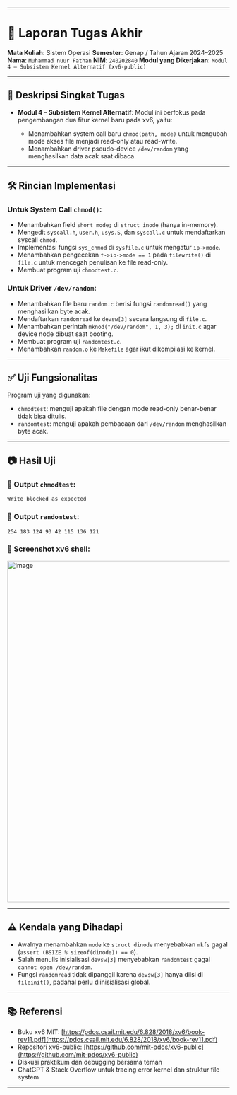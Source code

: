 
---

# 📝 Laporan Tugas Akhir

**Mata Kuliah**: Sistem Operasi
**Semester**: Genap / Tahun Ajaran 2024–2025
**Nama**: `Muhammad nuur Fathan`
**NIM**: `240202840`
**Modul yang Dikerjakan**:
`Modul 4 – Subsistem Kernel Alternatif (xv6-public)`

---

## 📌 Deskripsi Singkat Tugas

* **Modul 4 – Subsistem Kernel Alternatif**:
  Modul ini berfokus pada pengembangan dua fitur kernel baru pada xv6, yaitu:

  * Menambahkan system call baru `chmod(path, mode)` untuk mengubah mode akses file menjadi read-only atau read-write.
  * Menambahkan driver pseudo-device `/dev/random` yang menghasilkan data acak saat dibaca.

---

## 🛠️ Rincian Implementasi

### Untuk System Call `chmod()`:

* Menambahkan field `short mode;` di `struct inode` (hanya in-memory).
* Mengedit `syscall.h`, `user.h`, `usys.S`, dan `syscall.c` untuk mendaftarkan syscall `chmod`.
* Implementasi fungsi `sys_chmod` di `sysfile.c` untuk mengatur `ip->mode`.
* Menambahkan pengecekan `f->ip->mode == 1` pada `filewrite()` di `file.c` untuk mencegah penulisan ke file read-only.
* Membuat program uji `chmodtest.c`.

### Untuk Driver `/dev/random`:

* Menambahkan file baru `random.c` berisi fungsi `randomread()` yang menghasilkan byte acak.
* Mendaftarkan `randomread` ke `devsw[3]` secara langsung di `file.c`.
* Menambahkan perintah `mknod("/dev/random", 1, 3);` di `init.c` agar device node dibuat saat booting.
* Membuat program uji `randomtest.c`.
* Menambahkan `random.o` ke `Makefile` agar ikut dikompilasi ke kernel.

---

## ✅ Uji Fungsionalitas

Program uji yang digunakan:

* `chmodtest`: menguji apakah file dengan mode read-only benar-benar tidak bisa ditulis.
* `randomtest`: menguji apakah pembacaan dari `/dev/random` menghasilkan byte acak.

---

## 📷 Hasil Uji

### 📍  Output `chmodtest`:

```
Write blocked as expected
```

### 📍  Output `randomtest`:

```
254 183 124 93 42 115 136 121
```

### 📍 Screenshot xv6 shell:

<img width="948" height="772" alt="image" src="https://github.com/user-attachments/assets/3d4badb9-be23-4294-bc5e-a5babd13e181" />


---

## ⚠️ Kendala yang Dihadapi

* Awalnya menambahkan `mode` ke `struct dinode` menyebabkan `mkfs` gagal (`assert (BSIZE % sizeof(dinode)) == 0`).
* Salah menulis inisialisasi `devsw[3]` menyebabkan `randomtest` gagal `cannot open /dev/random`.
* Fungsi `randomread` tidak dipanggil karena `devsw[3]` hanya diisi di `fileinit()`, padahal perlu diinisialisasi global.

---

## 📚 Referensi

* Buku xv6 MIT: [https://pdos.csail.mit.edu/6.828/2018/xv6/book-rev11.pdf](https://pdos.csail.mit.edu/6.828/2018/xv6/book-rev11.pdf)
* Repositori xv6-public: [https://github.com/mit-pdos/xv6-public](https://github.com/mit-pdos/xv6-public)
* Diskusi praktikum dan debugging bersama teman 
* ChatGPT & Stack Overflow untuk tracing error kernel dan struktur file system

---
